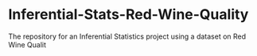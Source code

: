 # Inferential-Stats-Red-Wine-Quality
The repository for an Inferential Statistics project using a dataset on Red Wine Qualit
